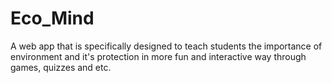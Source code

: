 # Eco_Mind
A web app that is specifically designed to teach students the importance of environment and it's protection in more fun and interactive way through games, quizzes and etc.
